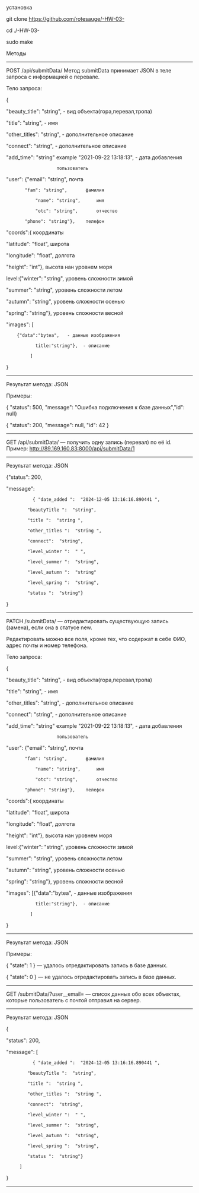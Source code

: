 установка

  git clone https://github.com/rotesauge/-HW-03-
  
  cd ./-HW-03-
  
  sudo make

Методы
*********************************************************************************************
POST /api/submitData/  Метод submitData принимает JSON в теле запроса с информацией о перевале.

Тело запроса:

{

  "beauty_title": "string", - вид объекта(гора,перевал,тропа)
  
  "title": "string",  - имя
  
  "other_titles": "string", - дополнительное описание
  
  "connect": "string",      - дополнительное описание
  
  "add_time": "string" example "2021-09-22 13:18:13", - дата добавления
  
                       пользователь 
		       
  "user": {"email": "string", 		почта
  
           "fam": "string",       фамилия  
	   
		       "name": "string",      имя
	 
		       "otc": "string",       отчество
	 
           "phone": "string"},    телефон
	   
   "coords":{                     координаты
   
  "latitude": "float",            широта
  
  "longitude": "float",           долгота
  
  "height": "int"},               высота нан уровнем моря
  


  level:{"winter": "string",     уровень сложности зимой
  
  "summer": "string",           уровень сложности летом
  
  "autumn": "string",           уровень сложности осенью
  
  "spring": "string"},          уровень сложности весной
  
   "images": [
   
   		{"data":"bytea",   - данные изображения 
   
               title:"string"},  - описание
	       
             ]
	     
}

--------------------------------------------------------------------------------------------

Результат метода: JSON

Примеры:



{ "status": 500, "message": "Ошибка подключения к базе данных","id": null}

{ "status": 200, "message": null, "id": 42 }



*********************************************************************************************


GET /api/submitData/<id> — получить одну запись (перевал) по её id.
Пример: http://89.169.160.83:8000/api/submitData/1

--------------------------------------------------------------------------------------------

Результат метода: JSON



{"status": 200, 

  "message": 
  
              { "date_added ":  "2024-12-05 13:16:16.890441 ",
	      
	        "beautyTitle ":  "string",
	 
	        "title ":  "string ",
	 
	        "other_titles ":  "string ",
	 
	        "connect":  "string",
	 
	        "level_winter ":  " ",
	 
	        "level_summer ":  "string",  
	 
	        "level_autumn ":  "string" 
	 
	        "level_spring ":  "string",  
	 
	        "status ":  "string"}
	 

       
}

*********************************************************************************************

PATCH /submitData/<id> — отредактировать существующую запись (замена), если она в статусе new.

Редактировать можно все поля, кроме тех, что содержат в себе ФИО, адрес почты и номер телефона. 

Тело запроса:

{

  "beauty_title": "string", - вид объекта(гора,перевал,тропа)
  
  "title": "string",  - имя
  
  "other_titles": "string", - дополнительное описание
  
  "connect": "string",      - дополнительное описание
  
  "add_time": "string" example "2021-09-22 13:18:13", - дата добавления
  
                       пользователь
		       
  "user": {"email": "string", 	почта
  
           "fam": "string",       фамилия  
	   
		       "name": "string",      имя
	 
		       "otc": "string",       отчество
	 
           "phone": "string"},    телефон
	   
   "coords":{                     координаты
   
  "latitude": "float",            широта
  
  "longitude": "float",           долгота
  
  "height": "int"},               высота нан уровнем моря
  


  level:{"winter": "string",     уровень сложности зимой
  
  "summer": "string",           уровень сложности летом
  
  "autumn": "string",           уровень сложности осенью
  
  "spring": "string"},          уровень сложности весной
  

 
   "images": [{"data":"bytea",   - данные изображения 
   
               title:"string"},  - описание
	       
             ]
	     
}

--------------------------------------------------------------------------------------------

Результат метода: JSON

Примеры:

{ "state": 1 } — удалось отредактировать запись в базе данных.

{ "state": 0 } — не удалось отредактировать запись в базе данных.




*********************************************************************************************

GET /submitData/?user__email=<email> — список данных обо всех объектах,
                                       которые пользователь с почтой <email> отправил на сервер.
				       
--------------------------------------------------------------------------------------------

Результат метода: JSON

{

"status": 200, 

  "message": [
  
              { "date_added ":  "2024-12-05 13:16:16.890441 ",
	      
	        "beautyTitle ":  "string",
	 
	        "title ":  "string ",
	 
	        "other_titles ":  "string ",
	 
	        "connect":  "string",
	 
	        "level_winter ":  " ",
	 
	        "level_summer ":  "string",  
	 
	        "level_autumn ":  "string", 
	 
	        "level_spring ":  "string", 
	 
	        "status ":  "string"}
	 
	     ] 
      
}

*********************************************************************************************
